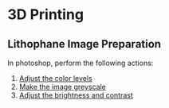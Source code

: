 # 3D Printing

## Lithophane Image Preparation

In photoshop, perform the following actions:

1. [Adjust the color levels](../graphic_design/photoshop.md#adjust-color-levels)
2. [Make the image greyscale](../graphic_design/photoshop.md#convert-an-image-to-greyscale)
3. [Adjust the brightness and contrast](../graphic_design/photoshop.md#adjust-brightness-and-contrast-levels)
